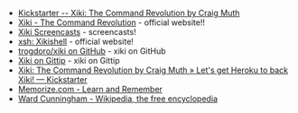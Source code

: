 * [Kickstarter -- Xiki: The Command Revolution by Craig Muth](https://www.kickstarter.com/projects/xiki/xiki-the-command-revolution?ref=card)
* [Xiki - The Command Revolution](http://xiki.org/) - official website!!
* [Xiki Screencasts](http://xiki.org/screencasts/) - screencasts!
* [xsh: Xikishell](http://xsh.org/) - official website!
* [trogdoro/xiki on GitHub](https://github.com/trogdoro/xiki) - xiki on GitHub 
* [Xiki on Gittip](https://www.gittip.com/xiki/) - xiki on Gittip
* [Xiki: The Command Revolution by Craig Muth » Let's get Heroku to back Xiki! — Kickstarter](https://www.kickstarter.com/projects/xiki/xiki-the-command-revolution/posts/908424)
* [Memorize.com - Learn and Remember](http://memorize.com/)
* [Ward Cunningham - Wikipedia, the free encyclopedia](http://en.wikipedia.org/wiki/Ward_Cunningham)
